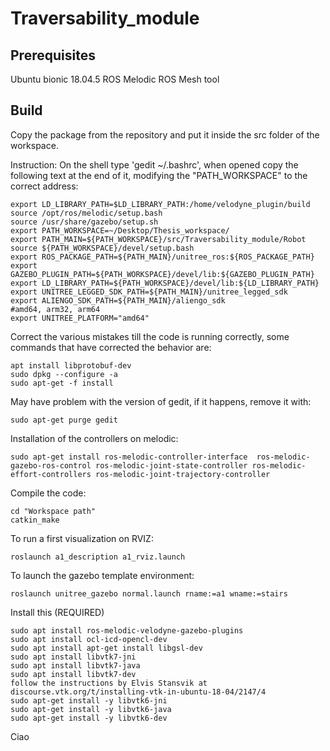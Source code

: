 # Traversability_module

## Prerequisites

Ubuntu bionic 18.04.5
ROS Melodic
ROS Mesh tool

## Build 
Copy the package from the repository and put it inside the src folder of the workspace.



Instruction:
On the shell type 'gedit ~/.bashrc', when opened copy the following text at the end of it, modifying the "PATH_WORKSPACE" to the correct address:
```
export LD_LIBRARY_PATH=$LD_LIBRARY_PATH:/home/velodyne_plugin/build
source /opt/ros/melodic/setup.bash
source /usr/share/gazebo/setup.sh
export PATH_WORKSPACE=~/Desktop/Thesis_workspace/
export PATH_MAIN=${PATH_WORKSPACE}/src/Traversability_module/Robot
source ${PATH_WORKSPACE}/devel/setup.bash
export ROS_PACKAGE_PATH=${PATH_MAIN}/unitree_ros:${ROS_PACKAGE_PATH}
export GAZEBO_PLUGIN_PATH=${PATH_WORKSPACE}/devel/lib:${GAZEBO_PLUGIN_PATH}
export LD_LIBRARY_PATH=${PATH_WORKSPACE}/devel/lib:${LD_LIBRARY_PATH}
export UNITREE_LEGGED_SDK_PATH=${PATH_MAIN}/unitree_legged_sdk
export ALIENGO_SDK_PATH=${PATH_MAIN}/aliengo_sdk
#amd64, arm32, arm64
export UNITREE_PLATFORM="amd64"
```
Correct the various mistakes till the code is running correctly, some commands that have corrected the behavior are:

```
apt install libprotobuf-dev
sudo dpkg --configure -a
sudo apt-get -f install
```

May have problem with the version of gedit, if it happens, remove it with:
```
sudo apt-get purge gedit
```


Installation of the controllers on melodic:
```
sudo apt-get install ros-melodic-controller-interface  ros-melodic-gazebo-ros-control ros-melodic-joint-state-controller ros-melodic-effort-controllers ros-melodic-joint-trajectory-controller
```

Compile the code:
```
cd "Workspace path"
catkin_make
```

To run a first visualization on RVIZ:
```
roslaunch a1_description a1_rviz.launch
```

To launch the gazebo template environment:
```
roslaunch unitree_gazebo normal.launch rname:=a1 wname:=stairs
```

Install this (REQUIRED)
```
sudo apt install ros-melodic-velodyne-gazebo-plugins
sudo apt install ocl-icd-opencl-dev
sudo apt install apt-get install libgsl-dev
sudo apt install libvtk7-jni
sudo apt install libvtk7-java
sudo apt install libvtk7-dev
follow the instructions by Elvis Stansvik at discourse.vtk.org/t/installing-vtk-in-ubuntu-18-04/2147/4
sudo apt-get install -y libvtk6-jni
sudo apt-get install -y libvtk6-java
sudo apt-get install -y libvtk6-dev

```

Ciao




